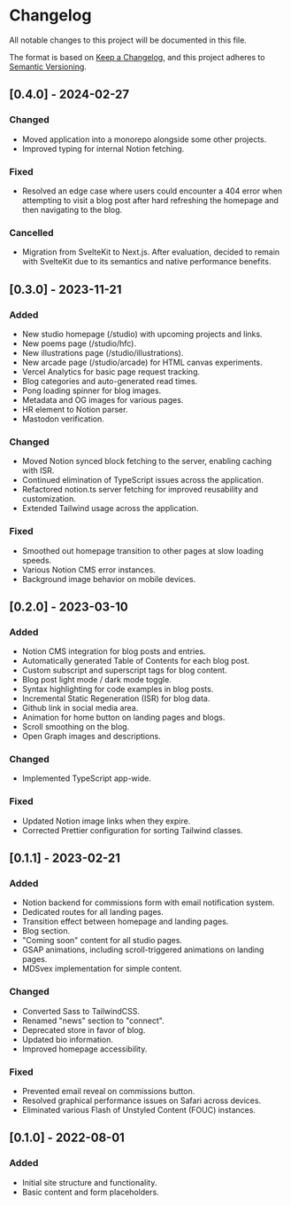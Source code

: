 # Changelog

All notable changes to this project will be documented in this file.

The format is based on [Keep a Changelog](https://keepachangelog.com/en/1.0.0/),
and this project adheres to [Semantic Versioning](https://semver.org/spec/v2.0.0.html).

## [0.4.0] - 2024-02-27

### Changed
- Moved application into a monorepo alongside some other projects.
- Improved typing for internal Notion fetching.

### Fixed
- Resolved an edge case where users could encounter a 404 error when attempting to visit a blog post after hard refreshing the homepage and then navigating to the blog.

### Cancelled
- Migration from SvelteKit to Next.js. After evaluation, decided to remain with SvelteKit due to its semantics and native performance benefits.

## [0.3.0] - 2023-11-21

### Added
- New studio homepage (/studio) with upcoming projects and links.
- New poems page (/studio/hfc).
- New illustrations page (/studio/illustrations).
- New arcade page (/studio/arcade) for HTML canvas experiments.
- Vercel Analytics for basic page request tracking.
- Blog categories and auto-generated read times.
- Pong loading spinner for blog images.
- Metadata and OG images for various pages.
- HR element to Notion parser.
- Mastodon verification.

### Changed
- Moved Notion synced block fetching to the server, enabling caching with ISR.
- Continued elimination of TypeScript issues across the application.
- Refactored notion.ts server fetching for improved reusability and customization.
- Extended Tailwind usage across the application.

### Fixed
- Smoothed out homepage transition to other pages at slow loading speeds.
- Various Notion CMS error instances.
- Background image behavior on mobile devices.

## [0.2.0] - 2023-03-10

### Added
- Notion CMS integration for blog posts and entries.
- Automatically generated Table of Contents for each blog post.
- Custom subscript and superscript tags for blog content.
- Blog post light mode / dark mode toggle.
- Syntax highlighting for code examples in blog posts.
- Incremental Static Regeneration (ISR) for blog data.
- Github link in social media area.
- Animation for home button on landing pages and blogs.
- Scroll smoothing on the blog.
- Open Graph images and descriptions.

### Changed
- Implemented TypeScript app-wide.

### Fixed
- Updated Notion image links when they expire.
- Corrected Prettier configuration for sorting Tailwind classes.

## [0.1.1] - 2023-02-21

### Added
- Notion backend for commissions form with email notification system.
- Dedicated routes for all landing pages.
- Transition effect between homepage and landing pages.
- Blog section.
- "Coming soon" content for all studio pages.
- GSAP animations, including scroll-triggered animations on landing pages.
- MDSvex implementation for simple content.

### Changed
- Converted Sass to TailwindCSS.
- Renamed "news" section to "connect".
- Deprecated store in favor of blog.
- Updated bio information.
- Improved homepage accessibility.

### Fixed
- Prevented email reveal on commissions button.
- Resolved graphical performance issues on Safari across devices.
- Eliminated various Flash of Unstyled Content (FOUC) instances.

## [0.1.0] - 2022-08-01

### Added
- Initial site structure and functionality.
- Basic content and form placeholders.
